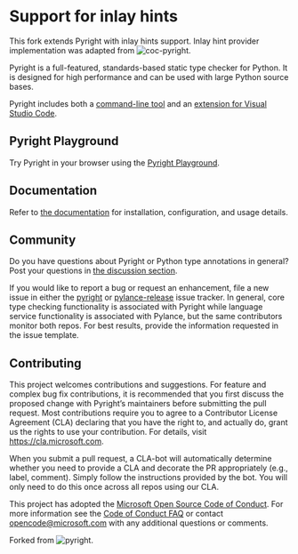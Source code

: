 # Support for inlay hints

This fork extends Pyright with inlay hints support. Inlay hint provider implementation was adapted from ![coc-pyright](https://github.com/fannheyward/coc-pyright).

Pyright is a full-featured, standards-based static type checker for Python. It is designed for high performance and can be used with large Python source bases.

Pyright includes both a [command-line tool](https://microsoft.github.io/pyright/#/command-line) and an [extension for Visual Studio Code](https://marketplace.visualstudio.com/items?itemName=ms-pyright.pyright).


## Pyright Playground

Try Pyright in your browser using the [Pyright Playground](https://pyright-play.net/?code=MQAgKgFglgziMEMC2AHANgUxAEw0g9gHYwAuATgiRnBPgO4gDG%2BSBhIGZZ%2BZcjC7AEZZcVRlWzwSlKPzRoAniEFKUCslADmEEgDoAUPtwAzEAmzYAFAA8AXCGNp8lADQgF9x85IBKW-pBAkDIMEgBXMnZrEABqd0NQAAUEGBgoQk0zKTIQdNIBRiwUkBIILBgMZkJJBDJNMKQMQhJg6jC0Ejh0rLIw5qhGjmtClBIoIgNzKwBGNwAiOZ99IA).


## Documentation

Refer to [the documentation](https://microsoft.github.io/pyright) for installation, configuration, and usage details.


## Community
Do you have questions about Pyright or Python type annotations in general? Post your questions in [the discussion section](https://github.com/microsoft/pyright/discussions).

If you would like to report a bug or request an enhancement, file a new issue in either the [pyright](https://github.com/microsoft/pyright/issues) or [pylance-release](https://github.com/microsoft/pylance-release/issues) issue tracker. In general, core type checking functionality is associated with Pyright while language service functionality is associated with Pylance, but the same contributors monitor both repos. For best results, provide the information requested in the issue template.


## Contributing

This project welcomes contributions and suggestions. For feature and complex bug fix contributions, it is recommended that you first discuss the proposed change with Pyright’s maintainers before submitting the pull request. Most contributions require you to agree to a Contributor License Agreement (CLA) declaring that you have the right to, and actually do, grant us the rights to use your contribution. For details, visit https://cla.microsoft.com.

When you submit a pull request, a CLA-bot will automatically determine whether you need to provide a CLA and decorate the PR appropriately (e.g., label, comment). Simply follow the instructions provided by the bot. You will only need to do this once across all repos using our CLA.

This project has adopted the [Microsoft Open Source Code of Conduct](https://opensource.microsoft.com/codeofconduct/). For more information see the [Code of Conduct FAQ](https://opensource.microsoft.com/codeofconduct/faq/) or contact [opencode@microsoft.com](mailto:opencode@microsoft.com) with any additional questions or comments.

Forked from ![pyright](https://github.com/microsoft/pyright).
